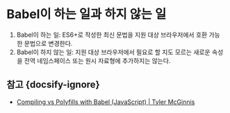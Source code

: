 # Babel이 하는 일과 하지 않는 일

1. Babel이 하는 일: ES6+로 작성한 최신 문법을 지원 대상 브라우저에서 호환 가능한 문법으로 변경한다.
2. Babel이 하지 않는 일: 지원 대상 브라우저에서 필요로 할 지도 모르는 새로운 속성을 전역 네임스페이스 또는 원시 자료형에 추가하지는 않는다.

## 참고 {docsify-ignore}

* [Compiling vs Polyfills with Babel (JavaScript) | Tyler McGinnis](https://tylermcginnis.com/compiling-polyfills/)
